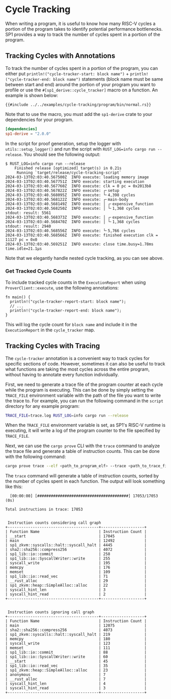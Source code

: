 # Cycle Tracking

When writing a program, it is useful to know how many RISC-V cycles a portion of the program takes to identify potential performance bottlenecks. SP1 provides a way to track the number of cycles spent in a portion of the program.

## Tracking Cycles with Annotations

To track the number of cycles spent in a portion of the program, you can either put `println!("cycle-tracker-start: block name")` + `println!("cycle-tracker-end: block name")` statements (block name must be same between start and end) around the portion of your program you want to profile or use the `#[sp1_derive::cycle_tracker]` macro on a function. An example is shown below:

```rust,noplayground
{{#include ../../examples/cycle-tracking/program/bin/normal.rs}}
```

Note that to use the macro, you must add the `sp1-derive` crate to your dependencies for your program.

```toml
[dependencies]
sp1-derive = "2.0.0"
```

In the script for proof generation, setup the logger with `utils::setup_logger()` and run the script with `RUST_LOG=info cargo run --release`. You should see the following output:

```
$ RUST_LOG=info cargo run --release
    Finished release [optimized] target(s) in 0.21s
     Running `target/release/cycle-tracking-script`
2024-03-13T02:03:40.567500Z  INFO execute: loading memory image
2024-03-13T02:03:40.567751Z  INFO execute: starting execution
2024-03-13T02:03:40.567760Z  INFO execute: clk = 0 pc = 0x2013b8
2024-03-13T02:03:40.567822Z  INFO execute: ┌╴setup
2024-03-13T02:03:40.568095Z  INFO execute: └╴4,398 cycles
2024-03-13T02:03:40.568122Z  INFO execute: ┌╴main-body
2024-03-13T02:03:40.568149Z  INFO execute: │ ┌╴expensive_function
2024-03-13T02:03:40.568250Z  INFO execute: │ └╴1,368 cycles
stdout: result: 5561
2024-03-13T02:03:40.568373Z  INFO execute: │ ┌╴expensive_function
2024-03-13T02:03:40.568470Z  INFO execute: │ └╴1,368 cycles
stdout: result: 2940
2024-03-13T02:03:40.568556Z  INFO execute: └╴5,766 cycles
2024-03-13T02:03:40.568566Z  INFO execute: finished execution clk = 11127 pc = 0x0
2024-03-13T02:03:40.569251Z  INFO execute: close time.busy=1.78ms time.idle=21.1µs
```

Note that we elegantly handle nested cycle tracking, as you can see above.

### Get Tracked Cycle Counts

To include tracked cycle counts in the `ExecutionReport` when using `ProverClient::execute`, use the following annotations:

```rust,noplayground
fn main() {
  println!("cycle-tracker-report-start: block name");
  // ...
  println!("cycle-tracker-report-end: block name");
}
```

This will log the cycle count for `block name` and include it in the `ExecutionReport` in the `cycle_tracker` map.

## Tracking Cycles with Tracing

The `cycle-tracker` annotation is a convenient way to track cycles for specific sections of code. However, sometimes it can also be useful to track what functions are taking the most cycles across the entire program, without having to annotate every function individually.

First, we need to generate a trace file of the program counter at each cycle while the program is executing. This can be done by simply setting the `TRACE_FILE` environment variable with the path of the file you want to write the trace to. For example, you can run the following command in the `script` directory for any example program:

```bash
TRACE_FILE=trace.log RUST_LOG=info cargo run --release
```

When the `TRACE_FILE` environment variable is set, as SP1's RISC-V runtime is executing, it will write a log of the program counter to the file specified by `TRACE_FILE`.

Next, we can use the `cargo prove` CLI with the `trace` command to analyze the trace file and generate a table of instruction counts. This can be done with the following command:

```bash
cargo prove trace --elf <path_to_program_elf> --trace <path_to_trace_file>
```

The `trace` command will generate a table of instruction counts, sorted by the number of cycles spent in each function. The output will look something like this:

```
  [00:00:00] [########################################] 17053/17053 (0s)

Total instructions in trace: 17053


 Instruction counts considering call graph
+----------------------------------------+-------------------+
| Function Name                          | Instruction Count |
| __start                                | 17045             |
| main                                   | 12492             |
| sp1_zkvm::syscalls::halt::syscall_halt | 4445              |
| sha2::sha256::compress256              | 4072              |
| sp1_lib::io::commit                    | 258               |
| sp1_lib::io::SyscallWriter::write      | 255               |
| syscall_write                          | 195               |
| memcpy                                 | 176               |
| memset                                 | 109               |
| sp1_lib::io::read_vec                  | 71                |
| __rust_alloc                           | 29                |
| sp1_zkvm::heap::SimpleAlloc::alloc     | 22                |
| syscall_hint_len                       | 3                 |
| syscall_hint_read                      | 2                 |
+----------------------------------------+-------------------+


 Instruction counts ignoring call graph
+----------------------------------------+-------------------+
| Function Name                          | Instruction Count |
| main                                   | 12075             |
| sha2::sha256::compress256              | 4073              |
| sp1_zkvm::syscalls::halt::syscall_halt | 219               |
| memcpy                                 | 180               |
| syscall_write                          | 123               |
| memset                                 | 111               |
| sp1_lib::io::commit                    | 88                |
| sp1_lib::io::SyscallWriter::write      | 60                |
| __start                                | 45                |
| sp1_lib::io::read_vec                  | 35                |
| sp1_zkvm::heap::SimpleAlloc::alloc     | 23                |
| anonymous                              | 7                 |
| __rust_alloc                           | 7                 |
| syscall_hint_len                       | 4                 |
| syscall_hint_read                      | 3                 |
+----------------------------------------+-------------------+
```
